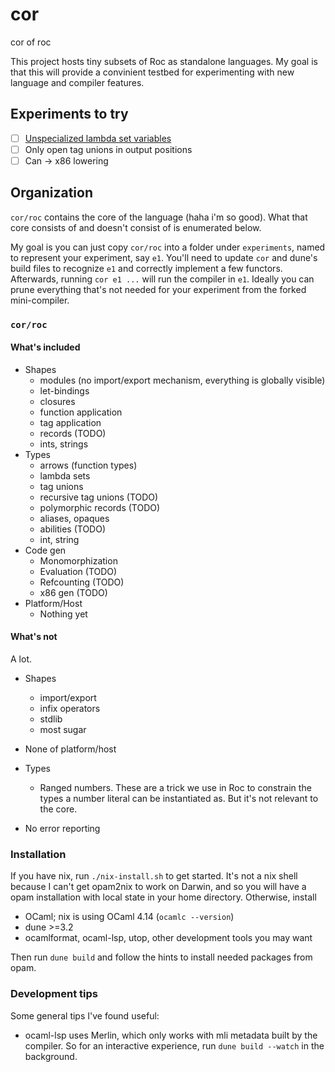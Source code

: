 # cor

cor of roc

This project hosts tiny subsets of Roc as standalone languages. My goal is that
this will provide a convinient testbed for experimenting with new language and
compiler features.

## Experiments to try

- [ ] [Unspecialized lambda set variables](https://www.notion.so/rwx/Non-linear-monomorphization-0b26991a028949a285ca77a8ffcff3c5#1930c4eadf08465f9c7b96469f11f664)
- [ ] Only open tag unions in output positions
- [ ] Can -> x86 lowering

## Organization

`cor/roc` contains the core of the language (haha i'm so good). What that core
consists of and doesn't consist of is enumerated below.

My goal is you can just copy `cor/roc` into a folder under `experiments`, named
to represent your experiment, say `e1`. You'll need to update `cor` and dune's
build files to recognize `e1` and correctly implement a few functors. Afterwards,
running `cor e1 ...` will run the compiler in `e1`. Ideally you can prune
everything that's not needed for your experiment from the forked mini-compiler.

### `cor/roc`

#### What's included

- Shapes
  - modules (no import/export mechanism, everything is globally visible)
  - let-bindings
  - closures
  - function application
  - tag application
  - records (TODO)
  - ints, strings
- Types
  - arrows (function types)
  - lambda sets
  - tag unions
  - recursive tag unions (TODO)
  - polymorphic records (TODO)
  - aliases, opaques
  - abilities (TODO)
  - int, string
- Code gen
  - Monomorphization
  - Evaluation (TODO)
  - Refcounting (TODO)
  - x86 gen (TODO)
- Platform/Host
  - Nothing yet

#### What's not

A lot.

- Shapes
  - import/export
  - infix operators
  - stdlib
  - most sugar

- None of platform/host

- Types
  - Ranged numbers. These are a trick we use in Roc to constrain the types a
    number literal can be instantiated as. But it's not relevant to the core.

- No error reporting

### Installation

If you have nix, run `./nix-install.sh` to get started. It's not a nix shell
because I can't get opam2nix to work on Darwin, and so you will have a opam
installation with local state in your home directory.
Otherwise, install

- OCaml; nix is using OCaml 4.14 (`ocamlc --version`)
- dune >=3.2
- ocamlformat, ocaml-lsp, utop, other development tools you may want

Then run `dune build` and follow the hints to install needed packages from opam.

### Development tips

Some general tips I've found useful:

- ocaml-lsp uses Merlin, which only works with mli metadata built by the
    compiler. So for an interactive experience, run `dune build --watch` in the
    background.

